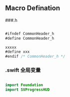 ## Macro Defination

###.h
```swift

#ifndef CommonHeader_h
#define CommonHeader_h

xxxxx
#define xxx
#endif /* CommonHeader_h */

```


### .swift 全局变量

```swift

import Foundation
import SVProgressHUD

```
